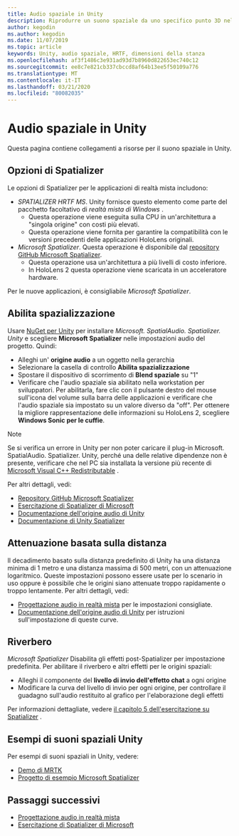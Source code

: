 ```yaml
---
title: Audio spaziale in Unity
description: Riprodurre un suono spaziale da uno specifico punto 3D nella scena Unity.
author: kegodin
ms.author: kegodin
ms.date: 11/07/2019
ms.topic: article
keywords: Unity, audio spaziale, HRTF, dimensioni della stanza
ms.openlocfilehash: af3f1486c3e931ad93d7b8960d822653ec740c12
ms.sourcegitcommit: ee8c7e821cb337cbccd8af64b13ee5f50109a776
ms.translationtype: MT
ms.contentlocale: it-IT
ms.lasthandoff: 03/21/2020
ms.locfileid: "80082035"
---
```

# <a name="spatial-sound-in-unity"></a>Audio spaziale in Unity

Questa pagina contiene collegamenti a risorse per il suono spaziale in Unity.

## <a name="spatializer-options"></a>Opzioni di Spatializer
Le opzioni di Spatializer per le applicazioni di realtà mista includono:
* *SPATIALIZER HRTF MS*. Unity fornisce questo elemento come parte del pacchetto facoltativo di *realtà mista di Windows* .
  * Questa operazione viene eseguita sulla CPU in un'architettura a "singola origine" con costi più elevati.
  * Questa operazione viene fornita per garantire la compatibilità con le versioni precedenti delle applicazioni HoloLens originali.
* *Microsoft Spatializer*. Questa operazione è disponibile dal [repository GitHub Microsoft Spatializer](https://github.com/microsoft/spatialaudio-unity).
  * Questa operazione usa un'architettura a più livelli di costo inferiore.
  * In HoloLens 2 questa operazione viene scaricata in un acceleratore hardware.

Per le nuove applicazioni, è consigliabile *Microsoft Spatializer*.

## <a name="enable-spatialization"></a>Abilita spazializzazione

Usare [NuGet per Unity](https://github.com/GlitchEnzo/NuGetForUnity/releases/latest) per installare _Microsoft. SpatialAudio. Spatializer. Unity_ e scegliere **Microsoft Spatializer** nelle impostazioni audio del progetto. Quindi:
* Alleghi un' **origine audio** a un oggetto nella gerarchia
* Selezionare la casella di controllo **Abilita spazializzazione**
* Spostare il dispositivo di scorrimento di **Blend spaziale** su "1"
* Verificare che l'audio spaziale sia abilitato nella workstation per sviluppatori. Per abilitarla, fare clic con il pulsante destro del mouse sull'icona del volume sulla barra delle applicazioni e verificare che l'audio spaziale sia impostato su un valore diverso da "off". Per ottenere la migliore rappresentazione delle informazioni su HoloLens 2, scegliere **Windows Sonic per le cuffie**.

>[!NOTE]
>Se si verifica un errore in Unity per non poter caricare il plug-in Microsoft. SpatialAudio. Spatializer. Unity, perché una delle relative dipendenze non è presente, verificare che nel PC sia installata la versione più recente di [Microsoft Visual C++ Redistributable](https://support.microsoft.com/en-us/help/2977003/the-latest-supported-visual-c-downloads) .

Per altri dettagli, vedi:
* [Repository GitHub Microsoft Spatializer](https://github.com/microsoft/spatialaudio-unity)
* [Esercitazione di Spatializer di Microsoft](unity-spatial-audio-ch1.md)
* [Documentazione dell'origine audio di Unity](https://docs.unity3d.com/2019.3/Documentation/Manual/class-AudioSource.html)
* [Documentazione di Unity Spatializer](https://docs.unity3d.com/Manual/VRAudioSpatializer.html)

## <a name="distance-based-attenuation"></a>Attenuazione basata sulla distanza
Il decadimento basato sulla distanza predefinito di Unity ha una distanza minima di 1 metro e una distanza massima di 500 metri, con un attenuazione logaritmico. Queste impostazioni possono essere usate per lo scenario in uso oppure è possibile che le origini siano attenuate troppo rapidamente o troppo lentamente. Per altri dettagli, vedi:
* [Progettazione audio in realtà mista](spatial-sound-design.md) per le impostazioni consigliate.
* [Documentazione dell'origine audio di Unity](https://docs.unity3d.com/2019.3/Documentation/Manual/class-AudioSource.html) per istruzioni sull'impostazione di queste curve.

## <a name="reverb"></a>Riverbero
_Microsoft Spatializer_ Disabilita gli effetti post-Spatializer per impostazione predefinita. Per abilitare il riverbero e altri effetti per le origini spaziali:
* Alleghi il componente del **livello di invio dell'effetto chat** a ogni origine
* Modificare la curva del livello di invio per ogni origine, per controllare il guadagno sull'audio restituito al grafico per l'elaborazione degli effetti

Per informazioni dettagliate, vedere [il capitolo 5 dell'esercitazione su Spatializer](unity-spatial-audio-ch5.md) .

## <a name="unity-spatial-sound-examples"></a>Esempi di suoni spaziali Unity
Per esempi di suoni spaziali in Unity, vedere:
* [Demo di MRTK](https://github.com/microsoft/MixedRealityToolkit-Unity/tree/mrtk_release/Assets/MixedRealityToolkit.Examples/Demos/Audio)
* [Progetto di esempio Microsoft Spatializer](https://github.com/microsoft/spatialaudio-unity/tree/master/Samples/MicrosoftSpatializerSample)

## <a name="next-steps"></a>Passaggi successivi
* [Progettazione audio in realtà mista](spatial-sound-design.md)
* [Esercitazione di Spatializer di Microsoft](unity-spatial-audio-ch1.md)

